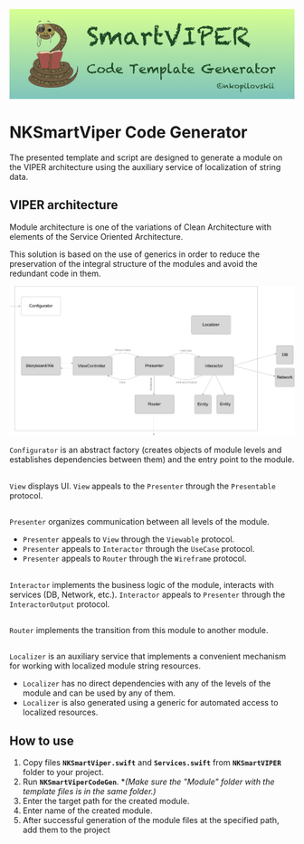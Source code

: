 ![](https://github.com/nkopilovskii/SmartVIPER/blob/master/SmartVIPER_logo.png?raw=true)

# NKSmartViper Code Generator
The presented template and script are designed to generate a module on the VIPER architecture using the auxiliary service of localization of string data.
##
## VIPER architecture
Module architecture is one of the variations of Clean Architecture with elements of the Service Oriented Architecture.

This solution is based on the use of generics in order to reduce the preservation of the integral structure of the modules and avoid the redundant code in them.

![](https://github.com/nkopilovskii/SmartVIPER/blob/master/blockscheme.png?raw=true)

`Configurator`  is an abstract factory (creates objects of module levels and establishes dependencies between them) and the entry point to the module.
##
`View` displays UI. `View` appeals to the `Presenter` through the `Presentable` protocol.
##
`Presenter` organizes communication between all levels of the module. 
- `Presenter` appeals to `View` through the `Viewable` protocol. 
- `Presenter` appeals to `Interactor` through the `UseCase` protocol.
- `Presenter` appeals to `Router` through the `Wireframe` protocol.
##
`Interactor` implements the business logic of the module, interacts with services (DB, Network, etc.). `Interactor` appeals to `Presenter` through the `InteractorOutput` protocol.
##
`Router` implements the transition from this module to another module.
##
`Localizer` is an auxiliary service that implements a convenient mechanism for working with localized module string resources. 
- `Localizer` has no direct dependencies with any of the levels of the module and can be used by any of them.
- `Localizer` is also generated using a generic for automated access to localized resources.
##
## How to use
1. Copy files **`NKSmartViper.swift`** and **`Services.swift`** from **`NKSmartVIPER`** folder to your project. 
2. Run **`NKSmartViperCodeGen`**. **(Make sure the "Module" folder with the template files is in the same folder.)*
3. Enter the target path for the created module.
4. Enter name of the created module.
5. After successful generation of the module files at the specified path, add them to the project
##

